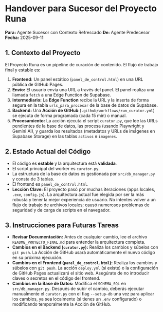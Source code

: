 # Handover para Sucesor del Proyecto Runa

**Para:** Agente Sucesor con Contexto Refrescado
**De:** Agente Predecesor
**Fecha:** 2025-09-11

## 1. Contexto del Proyecto

El Proyecto Runa es un pipeline de curación de contenido. El flujo de trabajo final y estable es:

1.  **Frontend:** Un panel estático (`panel_de_control.html`) en una URL pública de GitHub Pages.
2.  **Envío:** El usuario envía una URL a través del panel. El panel realiza una llamada `fetch` a una Edge Function de Supabase.
3.  **Intermediario:** La **Edge Function** recibe la URL y la inserta de forma segura en la tabla `urls_para_procesar` de la base de datos de Supabase.
4.  **Backend:** Una **Acción de GitHub** (`.github/workflows/run_curator.yml`) se ejecuta de forma programada (cada 15 min) o manual.
5.  **Procesamiento:** La acción ejecuta el script `curator.py`, que lee las URLs pendientes de la base de datos, las procesa (usando Playwright y Gemini AI), y guarda los resultados (metadatos y URLs de imágenes en Supabase Storage) en las tablas `activos` e `imagenes`.

## 2. Estado Actual del Código

- El código es **estable** y la arquitectura está **validada**.
- El script principal del worker es `curator.py`.
- La estructura de la base de datos es gestionada por `src/db_manager.py` y consta de 3 tablas.
- El frontend es `panel_de_control.html`.
- **Lección Clave:** El proyecto pasó por muchas iteraciones (apps locales, `.exe`, `config.js`). La arquitectura actual fue elegida por ser la más robusta y tener la mejor experiencia de usuario. No intentes volver a un flujo de trabajo de archivos locales; causó numerosos problemas de seguridad y de carga de scripts en el navegador.

## 3. Instrucciones para Futuras Tareas

- **Revisar Documentación:** Antes de cualquier cambio, lee el archivo `README_PROYECTO_FINAL.md` para entender la arquitectura completa.
- **Cambios en el Backend (`curator.py`):** Realiza los cambios y súbelos con `git push`. La Acción de GitHub usará automáticamente el nuevo código en su próxima ejecución.
- **Cambios en el Frontend (`panel_de_control.html`):** Realiza los cambios y súbelos con `git push`. La acción `deploy.yml` (si existe) o la configuración de GitHub Pages actualizará el sitio web. Asegúrate de no introducir claves o secretos en el código del frontend.
- **Cambios en la Base de Datos:** Modifica el `SCHEMA_SQL` en `src/db_manager.py`. Después de subir el cambio, deberás ejecutar manualmente el `curator.py` con el flag `--setup-db` una vez para aplicar los cambios, ya sea localmente (si tienes un `.env` configurado) o modificando temporalmente la Acción de GitHub.
